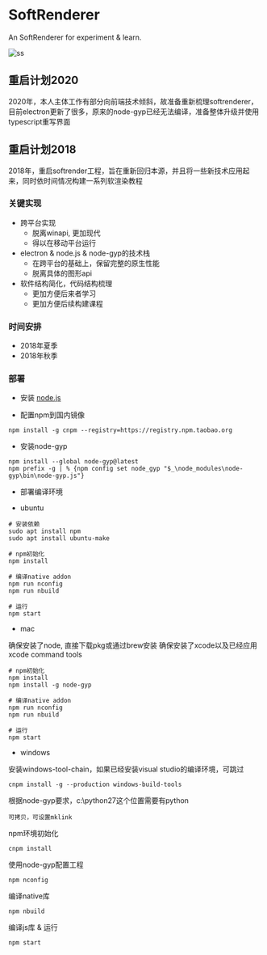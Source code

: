 # SoftRenderer
An SoftRenderer for experiment &amp; learn.

![ss](screenshot.png)
## 重启计划2020
2020年，本人主体工作有部分向前端技术倾斜，故准备重新梳理softrenderer，目前electron更新了很多，原来的node-gyp已经无法编译，准备整体升级并使用typescript重写界面

## 重启计划2018
2018年，重启softrender工程，旨在重新回归本源，并且将一些新技术应用起来，同时依时间情况构建一系列软渲染教程

### 关键实现
* 跨平台实现
  * 脱离winapi, 更加现代
  * 得以在移动平台运行
* electron & node.js & node-gyp的技术栈 
  * 在跨平台的基础上，保留完整的原生性能
  * 脱离具体的图形api
* 软件结构简化，代码结构梳理
  * 更加方便后来者学习
  * 更加方便后续构建课程

### 时间安排
* 2018年夏季
* 2018年秋季

### 部署

* 安装 [node.js](https://nodejs.org)

* 配置npm到国内镜像

```
npm install -g cnpm --registry=https://registry.npm.taobao.org
```

* 安装node-gyp

```
npm install --global node-gyp@latest
npm prefix -g | % {npm config set node_gyp "$_\node_modules\node-gyp\bin\node-gyp.js"}
```

* 部署编译环境

* ubuntu

```
# 安装依赖
sudo apt install npm
sudo apt install ubuntu-make

# npm初始化
npm install

# 编译native addon
npm run nconfig
npm run nbuild

# 运行
npm start
```

* mac

确保安装了node, 直接下载pkg或通过brew安装
确保安装了xcode以及已经应用xcode command tools

```
# npm初始化
npm install
npm install -g node-gyp

# 编译native addon
npm run nconfig
npm run nbuild

# 运行
npm start
```

* windows

安装windows-tool-chain，如果已经安装visual studio的编译环境，可跳过

```
cnpm install -g --production windows-build-tools
```

根据node-gyp要求，c:\python27这个位置需要有python

```
可拷贝，可设置mklink
```




npm环境初始化

```
cnpm install
```

使用node-gyp配置工程

```
npm nconfig
```

编译native库

```
npm nbuild
```

编译js库 & 运行

```
npm start
```

